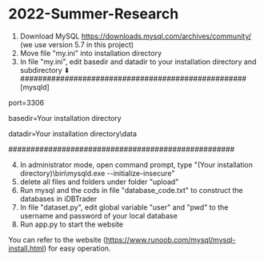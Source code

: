 # 2022-Summer-Research
1. Download MySQL https://downloads.mysql.com/archives/community/ (we use version 5.7 in this project)
2. Move file "my.ini" into installation directory
3. In file "my.ini", edit basedir and datadir to your installation directory and subdirectory
               ⬇
###################################################
[mysqld]

port=3306

basedir=Your installation directory

datadir=Your installation directory\\data

###################################################

4. In administrator mode, open command prompt, type "(Your installation directory)\bin\mysqld.exe --initialize-insecure"
5. delete all files and folders under folder "upload"
6. Run mysql and the cods in file "database_code.txt" to construct the databases in iDBTrader
7. In file "dataset.py", edit global variable "user" and "pwd" to the username and password of your local database
8. Run app.py to start the website






You can refer to the website (https://www.runoob.com/mysql/mysql-install.html) for easy operation.

